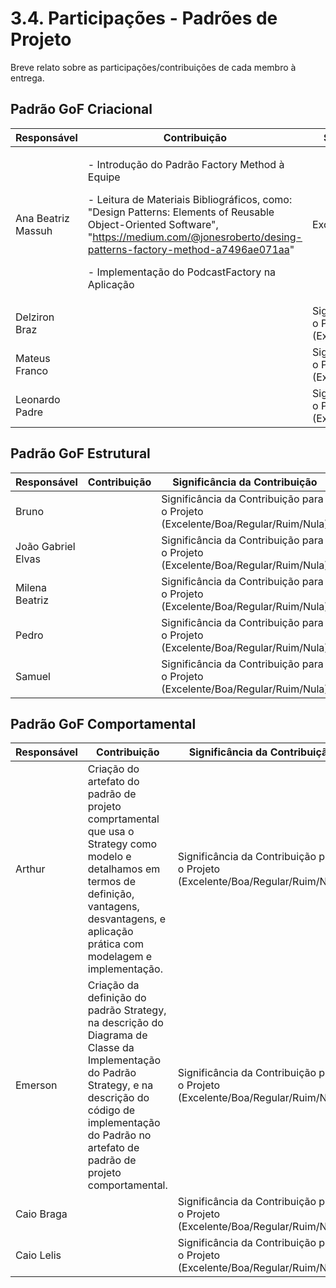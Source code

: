 # 3.4. Participações - Padrões de Projeto

Breve relato sobre as participações/contribuições de cada membro à entrega.

## Padrão GoF Criacional

| Responsável | Contribuição | Significância da Contribuição                                                  |
| ----------- | ------------ | ------------------------------------------------------------------------------ |
| Ana Beatriz Massuh |  <p> - Introdução do Padrão Factory Method à Equipe </p> <p> - Leitura de Materiais Bibliográficos, como: "Design Patterns: Elements of Reusable Object-Oriented Software", "https://medium.com/@jonesroberto/desing-patterns-factory-method-a7496ae071aa" </p> <p> - Implementação do PodcastFactory na Aplicação </p>            | Excelente |
| Delziron Braz      |              | Significância da Contribuição para o Projeto (Excelente/Boa/Regular/Ruim/Nula) |
| Mateus Franco      |              | Significância da Contribuição para o Projeto (Excelente/Boa/Regular/Ruim/Nula) |
| Leonardo Padre     |              | Significância da Contribuição para o Projeto (Excelente/Boa/Regular/Ruim/Nula) |

## Padrão GoF Estrutural 

| Responsável | Contribuição | Significância da Contribuição                                                  |
| ----------- | ------------ | ------------------------------------------------------------------------------ |
| Bruno               |              | Significância da Contribuição para o Projeto (Excelente/Boa/Regular/Ruim/Nula) |
| João Gabriel Elvas  |              | Significância da Contribuição para o Projeto (Excelente/Boa/Regular/Ruim/Nula) |
| Milena Beatriz      |              | Significância da Contribuição para o Projeto (Excelente/Boa/Regular/Ruim/Nula) |
| Pedro               |              | Significância da Contribuição para o Projeto (Excelente/Boa/Regular/Ruim/Nula) |
| Samuel              |              | Significância da Contribuição para o Projeto (Excelente/Boa/Regular/Ruim/Nula) |

## Padrão GoF Comportamental

| Responsável | Contribuição | Significância da Contribuição                                                  |
| ----------- | ------------ | ------------------------------------------------------------------------------ |
| Arthur      | Criação do artefato do padrão de projeto comprtamental que usa o Strategy como modelo e detalhamos em termos de definição, vantagens, desvantagens, e aplicação prática com modelagem e implementação.      | Significância da Contribuição para o Projeto (Excelente/Boa/Regular/Ruim/Nula) |
| Emerson     | Criação da definição do padrão Strategy, na descrição do Diagrama de Classe da Implementação do Padrão Strategy, e na descrição do código de implementação do Padrão no artefato de padrão de projeto comportamental.          | Significância da Contribuição para o Projeto (Excelente/Boa/Regular/Ruim/Nula) |
| Caio Braga  |              | Significância da Contribuição para o Projeto (Excelente/Boa/Regular/Ruim/Nula) |
| Caio Lelis  |              | Significância da Contribuição para o Projeto (Excelente/Boa/Regular/Ruim/Nula) |

